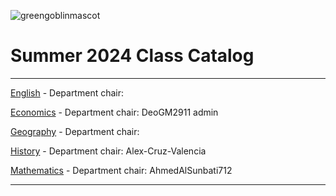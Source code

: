 ![greengoblinmascot](media/gg.jpeg)
# Summer 2024 Class Catalog
---

[English](english.md) - Department chair: <github username>

[Economics](economics.md) - Department chair: DeoGM2911 admin

[Geography](geography.md) - Department chair: <github username>

[History](history.md) - Department chair: <Alex-Cruz-Valencia> Alex-Cruz-Valencia

[Mathematics](math.md) - Department chair: <AhmedAlSunbati712> AhmedAlSunbati712

---
